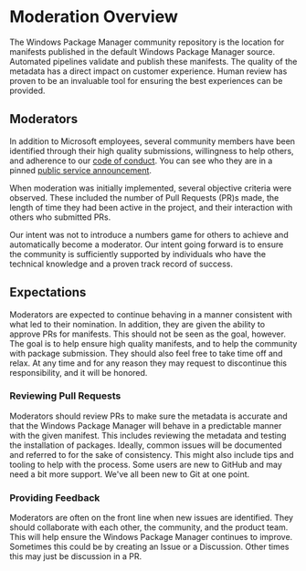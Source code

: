 # Moderation Overview

The Windows Package Manager community repository is the location for manifests published in the default Windows Package Manager source. Automated pipelines validate and publish these manifests. The quality of the metadata has a direct impact on customer experience. Human review has proven to be an invaluable tool for ensuring the best experiences can be provided.

## Moderators

In addition to Microsoft employees, several community members have been identified through their high quality submissions, willingness to help others, and adherence to our [code of conduct](CODE_OF_CONDUCT.md). You can see who they are in a pinned [public service announcement](https://github.com/microsoft/winget-pkgs/issues/15674).

When moderation was initially implemented, several objective criteria were observed. These included the number of Pull Requests (PR)s made, the length of time they had been active in the project, and their interaction with others who submitted PRs.

Our intent was not to introduce a numbers game for others to achieve and automatically become a moderator. Our intent going forward is to ensure the community is sufficiently supported by individuals who have the technical knowledge and a proven track record of success. 

## Expectations

Moderators are expected to continue behaving in a manner consistent with what led to their nomination. In addition, they are given the ability to approve PRs for manifests. This should not be seen as the goal, however. The goal is to help ensure high quality manifests, and to help the community with package submission. They should also feel free to take time off and relax. At any time and for any reason they may request to discontinue this responsibility, and it will be honored.

### Reviewing Pull Requests

Moderators should review PRs to make sure the metadata is accurate and that the Windows Package Manager will behave in a predictable manner with the given manifest. This includes reviewing the metadata and testing the installation of packages. Ideally, common issues will be documented and referred to for the sake of consistency. This might also include tips and tooling to help with the process. Some users are new to GitHub and may need a bit more support. We've all been new to Git at one point.

### Providing Feedback

Moderators are often on the front line when new issues are identified. They should collaborate with each other, the community, and the product team. This will help ensure the Windows Package Manager continues to improve. Sometimes this could be by creating an Issue or a Discussion. Other times this may just be discussion in a PR.